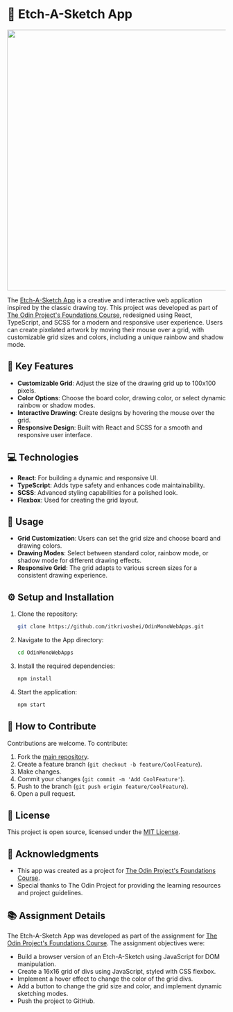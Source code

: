 # 🎨 Etch-A-Sketch App
<p align="center">
  <img src="https://github.com/itkrivoshei/OdinMonoWebApps/blob/main/media/EtchASketch.gif?raw=true" height="600">
</p>

The [Etch-A-Sketch App](https://itkrivoshei.github.io/OdinMonoWebApps/#/EtchASketch) is a creative and interactive web application inspired by the classic drawing toy. This project was developed as part of [The Odin Project's Foundations Course](https://www.theodinproject.com/lessons/foundations-etch-a-sketch), redesigned using React, TypeScript, and SCSS for a modern and responsive user experience. Users can create pixelated artwork by moving their mouse over a grid, with customizable grid sizes and colors, including a unique rainbow and shadow mode.

## 🌟 Key Features

- **Customizable Grid**: Adjust the size of the drawing grid up to 100x100 pixels.
- **Color Options**: Choose the board color, drawing color, or select dynamic rainbow or shadow modes.
- **Interactive Drawing**: Create designs by hovering the mouse over the grid.
- **Responsive Design**: Built with React and SCSS for a smooth and responsive user interface.

## 💻 Technologies

- **React**: For building a dynamic and responsive UI.
- **TypeScript**: Adds type safety and enhances code maintainability.
- **SCSS**: Advanced styling capabilities for a polished look.
- **Flexbox**: Used for creating the grid layout.

## 🚀 Usage

- **Grid Customization**: Users can set the grid size and choose board and drawing colors.
- **Drawing Modes**: Select between standard color, rainbow mode, or shadow mode for different drawing effects.
- **Responsive Grid**: The grid adapts to various screen sizes for a consistent drawing experience.

## ⚙️ Setup and Installation

1. Clone the repository:
   ```bash
   git clone https://github.com/itkrivoshei/OdinMonoWebApps.git
   ```
2. Navigate to the App directory:
   ```bash
   cd OdinMonoWebApps
   ```
3. Install the required dependencies:
   ```bash
   npm install
   ```
4. Start the application:
   ```bash
   npm start
   ```

## 🤝 How to Contribute

Contributions are welcome. To contribute:

1. Fork the [main repository](https://github.com/itkrivoshei/OdinMonoWebApps).
2. Create a feature branch (`git checkout -b feature/CoolFeature`).
3. Make changes.
4. Commit your changes (`git commit -m 'Add CoolFeature'`).
5. Push to the branch (`git push origin feature/CoolFeature`).
6. Open a pull request.

## 📜 License

This project is open source, licensed under the [MIT License](https://github.com/itkrivoshei/OdinMonoWebApps/blob/master/LICENSE).

## 🌟 Acknowledgments

- This app was created as a project for [The Odin Project's Foundations Course](https://www.theodinproject.com/lessons/foundations-etch-a-sketch).
- Special thanks to The Odin Project for providing the learning resources and project guidelines.

## 📚 Assignment Details

The Etch-A-Sketch App was developed as part of the assignment for [The Odin Project's Foundations Course](https://www.theodinproject.com/lessons/foundations-etch-a-sketch). The assignment objectives were:

- Build a browser version of an Etch-A-Sketch using JavaScript for DOM manipulation.
- Create a 16x16 grid of divs using JavaScript, styled with CSS flexbox.
- Implement a hover effect to change the color of the grid divs.
- Add a button to change the grid size and color, and implement dynamic sketching modes.
- Push the project to GitHub.
